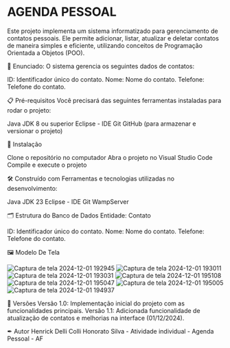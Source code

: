 # AGENDA PESSOAL
Este projeto implementa um sistema informatizado para gerenciamento de contatos pessoais. Ele permite adicionar, listar, atualizar e deletar contatos de maneira simples e eficiente, utilizando conceitos de Programação Orientada a Objetos (POO).

🚀 Enunciado:
O sistema gerencia os seguintes dados de contatos:

ID: Identificador único do contato.
Nome: Nome do contato.
Telefone: Telefone do contato.

📋 Pré-requisitos
Você precisará das seguintes ferramentas instaladas para rodar o projeto:

Java JDK 8 ou superior
Eclipse - IDE
Git
GitHub (para armazenar e versionar o projeto)

🔧 Instalação

Clone o repositório no  computador
Abra o projeto no Visual Studio Code
Compile e execute o projeto

🛠 Construído com
Ferramentas e tecnologias utilizadas no desenvolvimento:

Java JDK 23 
Eclipse - IDE 
Git
WampServer

🗂 Estrutura do Banco de Dados
Entidade:
Contato

ID: Identificador único do contato.
Nome: Nome do contato.
Telefone: Telefone do contato.

🖼️ Modelo De Tela

![Captura de tela 2024-12-01 192945](https://github.com/user-attachments/assets/8640b62b-6ff3-46d0-9788-14562a36152e)
![Captura de tela 2024-12-01 193011](https://github.com/user-attachments/assets/449aaa9c-b7c3-4cdf-bde8-284be20c647a)
![Captura de tela 2024-12-01 193031](https://github.com/user-attachments/assets/0666d22a-0c07-4e46-a5c4-ff3a24972700)
![Captura de tela 2024-12-01 195108](https://github.com/user-attachments/assets/43176d5e-0d75-4470-b761-e6fdc5bdc586)
![Captura de tela 2024-12-01 195047](https://github.com/user-attachments/assets/f0a49453-d14f-4cf6-af6b-ac96df8c3ac1)
![Captura de tela 2024-12-01 195005](https://github.com/user-attachments/assets/33ab4e3f-8d30-427b-af42-b37a21551880)
![Captura de tela 2024-12-01 194937](https://github.com/user-attachments/assets/239a4325-8f5b-47e0-844b-96bcd51aca3f)



📌 Versões
Versão 1.0: Implementação inicial do projeto com as funcionalidades principais.
Versão 1.1: Adicionada funcionalidade de atualização de contatos e melhorias na interface (01/12/2024).

✒ Autor
Henrick Delli Colli Honorato Silva - Atividade individual - Agenda Pessoal - AF
